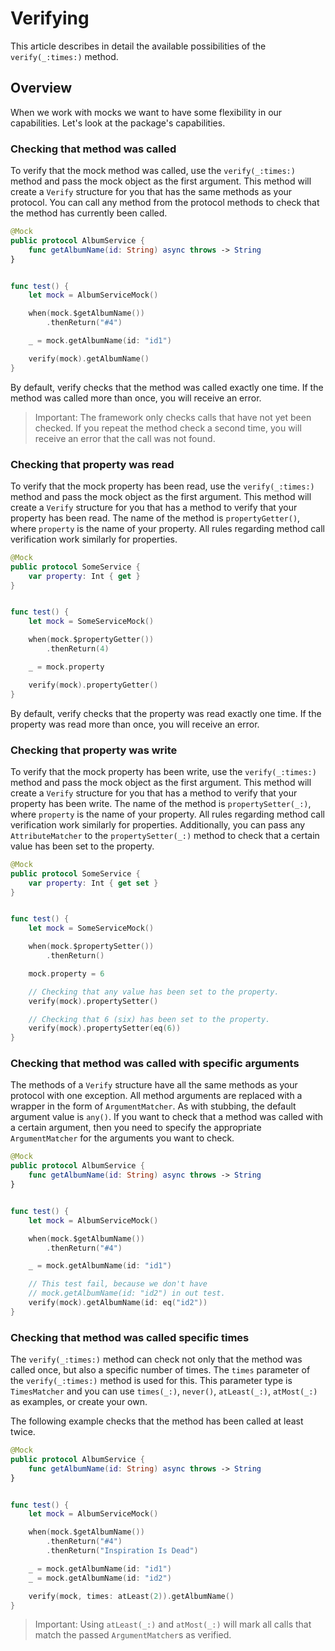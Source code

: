 # Verifying

This article describes in detail the available possibilities of the ``verify(_:times:)`` method.

## Overview

When we work with mocks we want to have some flexibility in our capabilities. Let's look at the package's capabilities.

### Checking that method was called

To verify that the mock method was called, use the ``verify(_:times:)`` method and pass the mock object as the first argument. This method will create a `Verify` structure for you that has the same methods as your protocol. You can call any method from the protocol methods to check that the method has currently been called.

```swift 
@Mock
public protocol AlbumService {
	func getAlbumName(id: String) async throws -> String
}


func test() {
	let mock = AlbumServiceMock()

	when(mock.$getAlbumName())
		.thenReturn("#4")

	_ = mock.getAlbumName(id: "id1")

	verify(mock).getAlbumName()
}
```

By default, verify checks that the method was called exactly one time. If the method was called more than once, you will receive an error.

> Important: The framework only checks calls that have not yet been checked. If you repeat the method check a second time, you will receive an error that the call was not found.

### Checking that property was read

To verify that the mock property has been read, use the ``verify(_:times:)`` method and pass the mock object as the first argument. This method will create a `Verify` structure for you that has a method to verify that your property has been read. The name of the method is `propertyGetter()`, where `property` is the name of your property. All rules regarding method call verification work similarly for properties.

```swift 
@Mock
public protocol SomeService {
	var property: Int { get }
}


func test() {
	let mock = SomeServiceMock()

	when(mock.$propertyGetter())
		.thenReturn(4)

	_ = mock.property

	verify(mock).propertyGetter()
}
```

By default, verify checks that the property was read exactly one time. If the property was read more than once, you will receive an error.

### Checking that property was write

To verify that the mock property has been write, use the ``verify(_:times:)`` method and pass the mock object as the first argument. This method will create a `Verify` structure for you that has a method to verify that your property has been write. The name of the method is `propertySetter(_:)`, where `property` is the name of your property. All rules regarding method call verification work similarly for properties. Additionally, you can pass any `AttributeMatcher` to the `propertySetter(_:)` method to check that a certain value has been set to the property.

```swift 
@Mock
public protocol SomeService {
	var property: Int { get set }
}


func test() {
	let mock = SomeServiceMock()

	when(mock.$propertySetter())
		.thenReturn()

	mock.property = 6

	// Checking that any value has been set to the property.
	verify(mock).propertySetter()

	// Checking that 6 (six) has been set to the property.
	verify(mock).propertySetter(eq(6))
}
```

### Checking that method was called with specific arguments

The methods of a `Verify` structure have all the same methods as your protocol with one exception. All method arguments are replaced with a wrapper in the form of `ArgumentMatcher`. As with stubbing, the default argument value is ``any()``. If you want to check that a method was called with a certain argument, then you need to specify the appropriate `ArgumentMatcher` for the arguments you want to check.

```swift 
@Mock
public protocol AlbumService {
	func getAlbumName(id: String) async throws -> String
}


func test() {
	let mock = AlbumServiceMock()

	when(mock.$getAlbumName())
		.thenReturn("#4")

	_ = mock.getAlbumName(id: "id1")

	// This test fail, because we don't have 
	// mock.getAlbumName(id: "id2") in out test. 
	verify(mock).getAlbumName(id: eq("id2")) 
}
```

### Checking that method was called specific times

The ``verify(_:times:)`` method can check not only that the method was called once, but also a specific number of times. The `times` parameter of the ``verify(_:times:)`` method is used for this. This parameter type is ``TimesMatcher`` and you can use ``times(_:)``, ``never()``, ``atLeast(_:)``, ``atMost(_:)`` as examples, or create your own.

The following example checks that the method has been called at least twice.

```swift 
@Mock
public protocol AlbumService {
	func getAlbumName(id: String) async throws -> String
}


func test() {
	let mock = AlbumServiceMock()

	when(mock.$getAlbumName())
		.thenReturn("#4")
		.thenReturn("Inspiration Is Dead")

	_ = mock.getAlbumName(id: "id1")
	_ = mock.getAlbumName(id: "id2")

	verify(mock, times: atLeast(2)).getAlbumName() 
}
```

> Important: Using ``atLeast(_:)`` and ``atMost(_:)`` will mark all calls that match the passed ``ArgumentMatcher``s as verified.
